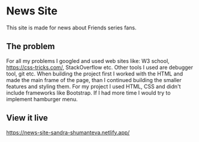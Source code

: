 # News Site

This site is made for news about Friends series fans.

## The problem

For all my problems I googled and used web sites like: W3 school, https://css-tricks.com/, StackOverflow etc. Other tools I used are debugger tool, git etc. When building the project first I worked with the HTML and made the main frame of the page, than I continued building the smaller features and styling them.
For my project I used HTML, CSS and didn't include frameworks like Bootstrap. If I had more time I would try to implement hamburger menu.

<!-- Describe how you approached to problem, and what tools and techniques you used to solve it. How did you plan? What technologies did you use? If you had more time, what would be next? -->

## View it live

https://news-site-sandra-shumanteva.netlify.app/

<!-- Every project should be deployed somewhere. Be sure to include the link to the deployed project so that the viewer can click around and see what it's all about. -->
